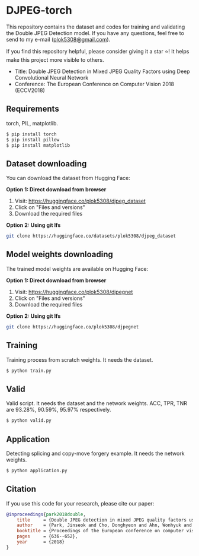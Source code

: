 # DJPEG-torch
This repository contains the dataset and codes for training and validating the Double JPEG Detection model. If you have any questions, feel free to send to my e-mail (plok5308@gmail.com).

If you find this repository helpful, please consider giving it a star ⭐! It helps make this project more visible to others.

- Title: Double JPEG Detection in Mixed JPEG Quality Factors using Deep Convolutional Neural Network
- Conference: The European Conference on Computer Vision 2018 (ECCV2018)

## Requirements
torch, PIL, matplotlib.
```bash
$ pip install torch
$ pip install pillow
$ pip install matplotlib
```

## Dataset downloading
You can download the dataset from Hugging Face:

**Option 1: Direct download from browser**
1. Visit: https://huggingface.co/plok5308/djpeg_dataset
2. Click on "Files and versions"
3. Download the required files

**Option 2: Using git lfs**
```bash
git clone https://huggingface.co/datasets/plok5308/djpeg_dataset
```

## Model weights downloading
The trained model weights are available on Hugging Face:

**Option 1: Direct download from browser**
1. Visit: https://huggingface.co/plok5308/djpegnet
2. Click on "Files and versions"
3. Download the required files

**Option 2: Using git lfs**
```bash
git clone https://huggingface.co/plok5308/djpegnet
```

## Training
Training process from scratch weights. It needs the dataset.
```bash
$ python train.py
```

## Valid
Valid script. It needs the dataset and the network weights. ACC, TPR, TNR are 93.28%, 90.59%, 95.97% respectively.
```bash
$ python valid.py
```

## Application
Detecting splicing and copy-move forgery example. It needs the network weights.
```bash
$ python application.py
```

## Citation
If you use this code for your research, please cite our paper:

```bibtex
@inproceedings{park2018double,
    title     = {Double JPEG detection in mixed JPEG quality factors using deep convolutional neural network},
    author    = {Park, Jinseok and Cho, Donghyeon and Ahn, Wonhyuk and Lee, Heung-Kyu},
    booktitle = {Proceedings of the European conference on computer vision (ECCV)},
    pages     = {636--652},
    year      = {2018}
}
```